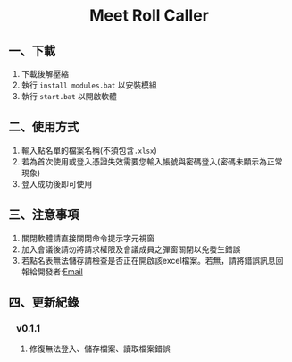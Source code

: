 <style>
  .version{
    margin-left: 1em;
  }
</style>
<h1 align="center">Meet Roll Caller</h1>

<p align="center">
  <!--<img src="https://example.com/meet-roll-caller-logo.png" alt="Meet Roll Caller Logo" width="200">-->
</p>

<!--<p align="center">
  Meet Roll Caller is a web application that automates attendance taking in Google Meet meetings. It uses the Google Meet API to retrieve the list of participants and allows the meeting organizer to take attendance with a single click. This saves time and eliminates the need for manual attendance tracking.
</p>-->

## 一、下載
1. 下載後解壓縮
2. 執行 `install modules.bat` 以安裝模組
3. 執行 `start.bat` 以開啟軟體

## 二、使用方式

1. 輸入點名單的檔案名稱(不須包含`.xlsx`)
2. 若為首次使用或登入憑證失效需要您輸入帳號與密碼登入(密碼未顯示為正常現象)
3. 登入成功後即可使用

## 三、注意事項

1. 關閉軟體請直接關閉命令提示字元視窗
2. 加入會議後請勿將請求權限及會議成員之彈窗關閉以免發生錯誤
3. 若點名表無法儲存請檢查是否正在開啟該excel檔案。若無，請將錯誤訊息回報給開發者:<a href="mailto:zivwu2852@gmail.com">Email</a>

## 四、更新紀錄
<div class="version">
  <h3>v0.1.1</h3>
  <ol>
    <li>修復無法登入、儲存檔案、讀取檔案錯誤</li>
  </ol>
</div>
